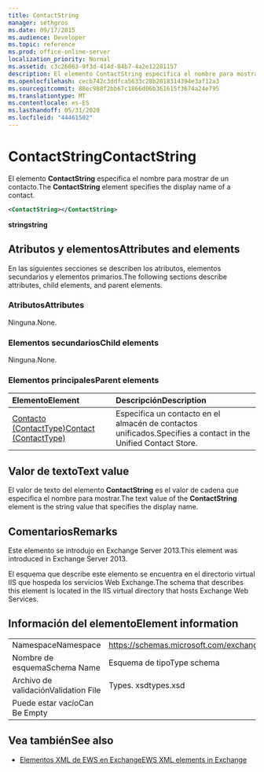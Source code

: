 ```yaml
---
title: ContactString
manager: sethgros
ms.date: 09/17/2015
ms.audience: Developer
ms.topic: reference
ms.prod: office-online-server
localization_priority: Normal
ms.assetid: c3c26063-9f3d-414d-84b7-4a2e12281157
description: El elemento ContactString especifica el nombre para mostrar de un contacto.
ms.openlocfilehash: cecb742c3ddfca5633c28b2018314394e3af12a3
ms.sourcegitcommit: 88ec988f2bb67c1866d06b361615f3674a24e795
ms.translationtype: MT
ms.contentlocale: es-ES
ms.lasthandoff: 05/31/2020
ms.locfileid: "44461502"
---
```

# <a name="contactstring"></a><span data-ttu-id="e807a-103">ContactString</span><span class="sxs-lookup"><span data-stu-id="e807a-103">ContactString</span></span>

<span data-ttu-id="e807a-104">El elemento **ContactString** especifica el nombre para mostrar de un contacto.</span><span class="sxs-lookup"><span data-stu-id="e807a-104">The **ContactString** element specifies the display name of a contact.</span></span> 
  
```XML
<ContactString></ContactString>
```

 <span data-ttu-id="e807a-105">**string**</span><span class="sxs-lookup"><span data-stu-id="e807a-105">**string**</span></span>
## <a name="attributes-and-elements"></a><span data-ttu-id="e807a-106">Atributos y elementos</span><span class="sxs-lookup"><span data-stu-id="e807a-106">Attributes and elements</span></span>

<span data-ttu-id="e807a-107">En las siguientes secciones se describen los atributos, elementos secundarios y elementos primarios.</span><span class="sxs-lookup"><span data-stu-id="e807a-107">The following sections describe attributes, child elements, and parent elements.</span></span>
  
### <a name="attributes"></a><span data-ttu-id="e807a-108">Atributos</span><span class="sxs-lookup"><span data-stu-id="e807a-108">Attributes</span></span>

<span data-ttu-id="e807a-109">Ninguna.</span><span class="sxs-lookup"><span data-stu-id="e807a-109">None.</span></span>
  
### <a name="child-elements"></a><span data-ttu-id="e807a-110">Elementos secundarios</span><span class="sxs-lookup"><span data-stu-id="e807a-110">Child elements</span></span>

<span data-ttu-id="e807a-111">Ninguna.</span><span class="sxs-lookup"><span data-stu-id="e807a-111">None.</span></span>
  
### <a name="parent-elements"></a><span data-ttu-id="e807a-112">Elementos principales</span><span class="sxs-lookup"><span data-stu-id="e807a-112">Parent elements</span></span>

|<span data-ttu-id="e807a-113">**Elemento**</span><span class="sxs-lookup"><span data-stu-id="e807a-113">**Element**</span></span>|<span data-ttu-id="e807a-114">**Descripción**</span><span class="sxs-lookup"><span data-stu-id="e807a-114">**Description**</span></span>|
|:-----|:-----|
|[<span data-ttu-id="e807a-115">Contacto (ContactType)</span><span class="sxs-lookup"><span data-stu-id="e807a-115">Contact (ContactType)</span></span>](contact-contacttype.md) <br/> |<span data-ttu-id="e807a-116">Especifica un contacto en el almacén de contactos unificados.</span><span class="sxs-lookup"><span data-stu-id="e807a-116">Specifies a contact in the Unified Contact Store.</span></span>  <br/> |
   
## <a name="text-value"></a><span data-ttu-id="e807a-117">Valor de texto</span><span class="sxs-lookup"><span data-stu-id="e807a-117">Text value</span></span>

<span data-ttu-id="e807a-118">El valor de texto del elemento **ContactString** es el valor de cadena que especifica el nombre para mostrar.</span><span class="sxs-lookup"><span data-stu-id="e807a-118">The text value of the **ContactString** element is the string value that specifies the display name.</span></span> 
  
## <a name="remarks"></a><span data-ttu-id="e807a-119">Comentarios</span><span class="sxs-lookup"><span data-stu-id="e807a-119">Remarks</span></span>

<span data-ttu-id="e807a-120">Este elemento se introdujo en Exchange Server 2013.</span><span class="sxs-lookup"><span data-stu-id="e807a-120">This element was introduced in Exchange Server 2013.</span></span>
  
<span data-ttu-id="e807a-121">El esquema que describe este elemento se encuentra en el directorio virtual IIS que hospeda los servicios Web Exchange.</span><span class="sxs-lookup"><span data-stu-id="e807a-121">The schema that describes this element is located in the IIS virtual directory that hosts Exchange Web Services.</span></span>
  
## <a name="element-information"></a><span data-ttu-id="e807a-122">Información del elemento</span><span class="sxs-lookup"><span data-stu-id="e807a-122">Element information</span></span>

|||
|:-----|:-----|
|<span data-ttu-id="e807a-123">Namespace</span><span class="sxs-lookup"><span data-stu-id="e807a-123">Namespace</span></span>  <br/> |https://schemas.microsoft.com/exchange/services/2006/types  <br/> |
|<span data-ttu-id="e807a-124">Nombre de esquema</span><span class="sxs-lookup"><span data-stu-id="e807a-124">Schema Name</span></span>  <br/> |<span data-ttu-id="e807a-125">Esquema de tipo</span><span class="sxs-lookup"><span data-stu-id="e807a-125">Type schema</span></span>  <br/> |
|<span data-ttu-id="e807a-126">Archivo de validación</span><span class="sxs-lookup"><span data-stu-id="e807a-126">Validation File</span></span>  <br/> |<span data-ttu-id="e807a-127">Types. xsd</span><span class="sxs-lookup"><span data-stu-id="e807a-127">types.xsd</span></span>  <br/> |
|<span data-ttu-id="e807a-128">Puede estar vacío</span><span class="sxs-lookup"><span data-stu-id="e807a-128">Can Be Empty</span></span>  <br/> ||
   
## <a name="see-also"></a><span data-ttu-id="e807a-129">Vea también</span><span class="sxs-lookup"><span data-stu-id="e807a-129">See also</span></span>



- [<span data-ttu-id="e807a-130">Elementos XML de EWS en Exchange</span><span class="sxs-lookup"><span data-stu-id="e807a-130">EWS XML elements in Exchange</span></span>](ews-xml-elements-in-exchange.md)

